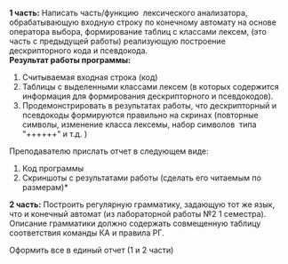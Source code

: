 **1 часть:** Написать часть/функцию  лексического анализатора, обрабатывающую входную строку по конечному автомату на основе оператора выбора, формирование таблиц с классами лексем, (это часть с предыдущей работы) реализующую построение дескрипторного кода и псевдокода.  
**Результат работы программы:**
1. Считываемая входная строка (код)
2. Таблицы с выделенными классами лексем (в которых содержится информация для формирования дескрипторного и псевдокодов).
3. Продемонстрировать в результатах работы, что дескрипторный и псевдокоды формируются правильно на скринах (повторные символы, изменение класса лексемы, набор символов  типа "++++++" и т.д. )
  
Преподавателю прислать отчет в следующем виде:
1. Код программы
2. Скриншоты с результатами работы (сделать его читаемым по размерам)*
  
**2 часть:** Построить регулярную грамматику, задающую тот же язык, что и конечный автомат (из лабораторной работы №2 1 семестра). Описание грамматики должно содержать совмещенную таблицу соответствия команды КА и правила РГ.  
  
Оформить все в единый отчет (1 и 2 части)